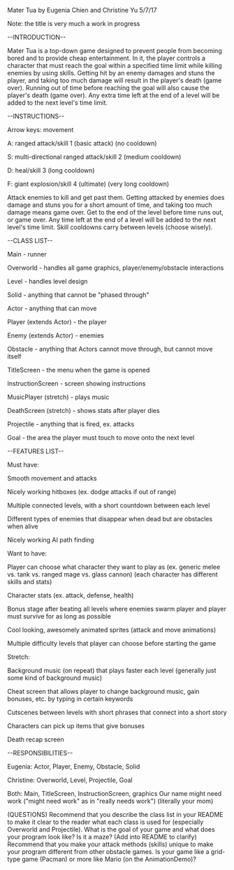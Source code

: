 Mater Tua by Eugenia Chien and Christine Yu
5/7/17

Note: the title is very much a work in progress


--INTRODUCTION--

Mater Tua is a top-down game designed to prevent people from becoming bored and to provide cheap entertainment. 
In it, the player controls a character that must reach the goal within a specified time limit while killing enemies by using skills. 
Getting hit by an enemy damages and stuns the player, and taking too much damage will result in the player's death (game over). 
Running out of time before reaching the goal will also cause the player's death (game over). 
Any extra time left at the end of a level will be added to the next level's time limit.


--INSTRUCTIONS--

Arrow keys: movement

A: ranged attack/skill 1 (basic attack) (no cooldown)

S: multi-directional ranged attack/skill 2 (medium cooldown)

D: heal/skill 3 (long cooldown)

F: giant explosion/skill 4 (ultimate) (very long cooldown)

Attack enemies to kill and get past them. 
Getting attacked by enemies does damage and stuns you for a short amount of time, and taking too much damage means game over. 
Get to the end of the level before time runs out, or game over. 
Any time left at the end of a level will be added to the next level's time limit. 
Skill cooldowns carry between levels (choose wisely).


--CLASS LIST--

Main - runner

Overworld - handles all game graphics, player/enemy/obstacle interactions

Level - handles level design

Solid - anything that cannot be "phased through"

Actor - anything that can move

Player (extends Actor) - the player

Enemy (extends Actor) - enemies

Obstacle - anything that Actors cannot move through, but cannot move itself

TitleScreen - the menu when the game is opened

InstructionScreen - screen showing instructions

MusicPlayer (stretch) - plays music

DeathScreen (stretch) - shows stats after player dies

Projectile - anything that is fired, ex. attacks

Goal - the area the player must touch to move onto the next level


--FEATURES LIST--

Must have:

Smooth movement and attacks

Nicely working hitboxes (ex. dodge attacks if out of range)

Multiple connected levels, with a short countdown between each level

Different types of enemies that disappear when dead but are obstacles when alive

Nicely working AI path finding 


Want to have:

Player can choose what character they want to play as (ex. generic melee vs. tank vs. ranged mage vs. glass cannon) (each character has different skills and stats)

Character stats (ex. attack, defense, health)

Bonus stage after beating all levels where enemies swarm player and player must survive for as long as possible

Cool looking, awesomely animated sprites (attack and move animations)

Multiple difficulty levels that player can choose before starting the game

Stretch:

Background music (on repeat) that plays faster each level (generally just some kind of background music)

Cheat screen that allows player to change background music, gain bonuses, etc. by typing in certain keywords

Cutscenes between levels with short phrases that connect into a short story

Characters can pick up items that give bonuses

Death recap screen


--RESPONSIBILITIES--

Eugenia: Actor, Player, Enemy, Obstacle, Solid

Christine: Overworld, Level, Projectile, Goal

Both: Main, TitleScreen, InstructionScreen, graphics
Our name might need work ("might need work" as in "really needs work") (literally your mom)

(QUESTIONS)
Recommend that you describe the class list in your README to make it clear to the reader what each class is used for (especially Overworld and Projectile).
What is the goal of your game and what does your program look like? Is it a maze? (Add into README to clarify)
Recommend that you make your attack methods (skills) unique to make your program different from other obstacle games.
Is your game like a grid-type game (Pacman) or more like Mario (on the AnimationDemo)?
